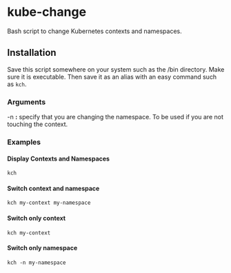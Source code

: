 # kube-change
Bash script to change Kubernetes contexts and namespaces.

## Installation
  Save this script somewhere on your system such as the /bin directory. Make sure it is executable. Then save it as an alias with an easy command such as `kch`.

### Arguments
  -n **:** specify that you are changing the namespace. To be used if you are not
       touching the context.

### Examples
#### Display Contexts and Namespaces
    kch
#### Switch context and namespace
    kch my-context my-namespace
#### Switch only context
    kch my-context
#### Switch only namespace
    kch -n my-namespace
